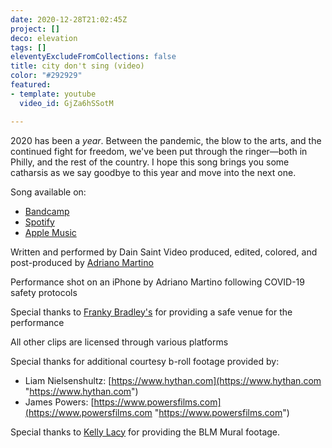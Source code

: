 ```yaml
---
date: 2020-12-28T21:02:45Z
project: []
deco: elevation
tags: []
eleventyExcludeFromCollections: false
title: city don't sing (video)
color: "#292929"
featured:
- template: youtube
  video_id: GjZa6hSSotM

---
```

2020 has been a *year*. Between the pandemic, the blow to the arts, and the continued fight for freedom, we've been put through the ringer—both in Philly, and the rest of the country. I hope this song brings you some catharsis as we say goodbye to this year and move into the next one. 

Song available on: 

* [Bandcamp](https://dainsaint.bandcamp.com/track/city-dont-sing) 
* [Spotify](https://open.spotify.com/album/7rI2txbcBUNoWtF6S2bwsJ?highlight=spotify:track:4hPXbIxXDx9zmmlYvoKXLj) 
* [Apple Music](https://music.apple.com/us/album/city-dont-sing-single/1544686673)

Written and performed by Dain Saint
Video produced, edited, colored, and post-produced by [Adriano Martino](https://martinobranding.com)

Performance shot on an iPhone by Adriano Martino following COVID-19 safety protocols

Special thanks to [Franky Bradley's](https://frankybradleys.com) for providing a safe venue for the performance

All other clips are licensed through various platforms

Special thanks for additional courtesy b-roll footage provided by: 
* Liam Nielsenshultz: [https://www.hythan.com](https://www.hythan.com "https://www.hythan.com")
* James Powers: [https://www.powersfilms.com](https://www.powersfilms.com "https://www.powersfilms.com")

Special thanks to [Kelly Lacy](https://makebeautiful.co) for providing the BLM Mural footage.